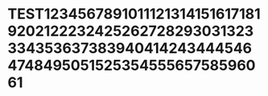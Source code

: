 # TEST12345678910111213141516171819202122232425262728293031323334353637383940414243444546474849505152535455565758596061